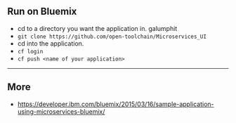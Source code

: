 ## Run on Bluemix

* cd to a directory you want the application in. galumphit
* ```git clone https://github.com/open-toolchain/Microservices_UI```
* cd into the application.
* ```cf login```
* ```cf push <name of your application>```

---
## More

* https://developer.ibm.com/bluemix/2015/03/16/sample-application-using-microservices-bluemix/

